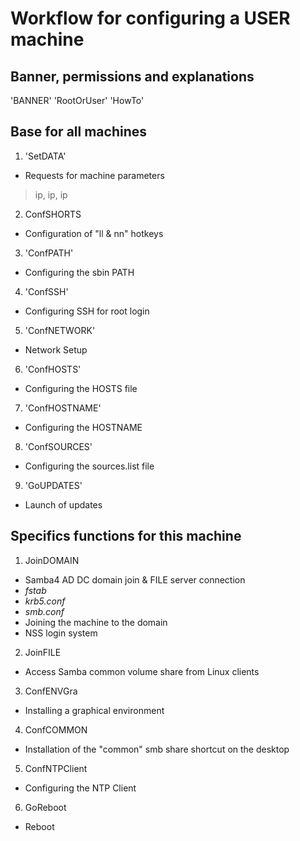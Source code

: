 # Workflow for configuring a USER machine

## Banner, permissions and explanations
'BANNER'
'RootOrUser'
'HowTo'

## Base for all machines
1. 'SetDATA'
- Requests for machine parameters
> ip, ip, ip

2. ConfSHORTS
- Configuration of "ll & nn" hotkeys
 
3. 'ConfPATH'
- Configuring the sbin PATH

4. 'ConfSSH'
- Configuring SSH for root login

5. 'ConfNETWORK'
- Network Setup

6. 'ConfHOSTS'
- Configuring the HOSTS file

7. 'ConfHOSTNAME'
- Configuring the HOSTNAME

8. 'ConfSOURCES'
- Configuring the sources.list file

9. 'GoUPDATES'
- Launch of updates

## Specifics functions for this machine
1. JoinDOMAIN
- Samba4 AD DC domain join & FILE server connection
- *fstab*
- *krb5.conf*
- *smb.conf*
- Joining the machine to the domain
- NSS login system
2. JoinFILE
- Access Samba common volume share from Linux clients
3. ConfENVGra
- Installing a graphical environment
4. ConfCOMMON
- Installation of the "common" smb share shortcut on the desktop
5. ConfNTPClient
- Configuring the NTP Client
6. GoReboot
- Reboot
